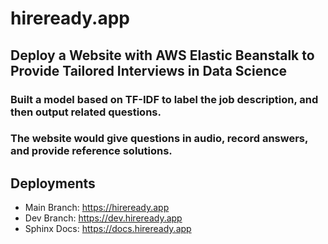# hireready.app

## Deploy a Website with AWS Elastic Beanstalk to Provide Tailored Interviews in Data Science 
### Built a model based on TF-IDF to label the job description, and then output related questions. 
### The website would give questions in audio, record answers, and provide reference solutions.  


## Deployments
- Main Branch: https://hireready.app
- Dev Branch: https://dev.hireready.app
- Sphinx Docs: https://docs.hireready.app